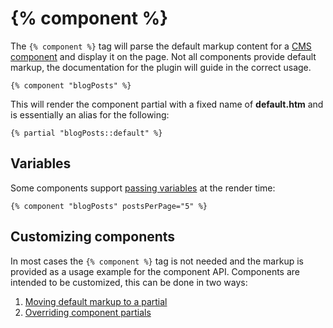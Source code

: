 # {% component %}

The `{% component %}` tag will parse the default markup content for a [CMS component](../cms/partials) and display it on the page. Not all components provide default markup, the documentation for the plugin will guide in the correct usage.

    {% component "blogPosts" %}

This will render the component partial with a fixed name of **default.htm** and is essentially an alias for the following:

    {% partial "blogPosts::default" %}

<a name="variables"></a>
## Variables

Some components support [passing variables](../cms/components#variables) at the render time:

    {% component "blogPosts" postsPerPage="5" %}

<a name="customizing-components"></a>
## Customizing components

In most cases the `{% component %}` tag is not needed and the markup is provided as a usage example for the component API. Components are intended to be customized, this can be done in two ways:

1. [Moving default markup to a partial](../cms/components#moving-default-markup)
1. [Overriding component partials](../cms/components#overriding-partials)
